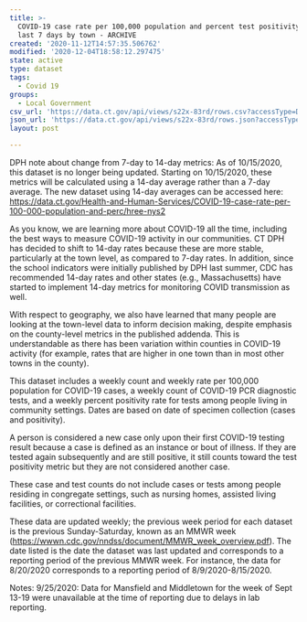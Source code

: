 ```yaml
---
title: >-
  COVID-19 case rate per 100,000 population and percent test positivity in the
  last 7 days by town - ARCHIVE
created: '2020-11-12T14:57:35.506762'
modified: '2020-12-04T18:58:12.297475'
state: active
type: dataset
tags:
  - Covid 19
groups:
  - Local Government
csv_url: 'https://data.ct.gov/api/views/s22x-83rd/rows.csv?accessType=DOWNLOAD'
json_url: 'https://data.ct.gov/api/views/s22x-83rd/rows.json?accessType=DOWNLOAD'
layout: post

---
```

DPH note about change from 7-day to 14-day metrics:
As of 10/15/2020, this dataset is no longer being updated. Starting on 10/15/2020, these metrics will be calculated using a 14-day average rather than a 7-day average. The new dataset using 14-day averages can be accessed here: https://data.ct.gov/Health-and-Human-Services/COVID-19-case-rate-per-100-000-population-and-perc/hree-nys2

As you know, we are learning more about COVID-19 all the time, including the best ways to measure COVID-19 activity in our communities. CT DPH has decided to shift to 14-day rates because these are more stable, particularly at the town level, as compared to 7-day rates. In addition, since the school indicators were initially published by DPH last summer, CDC has recommended 14-day rates and other states (e.g., Massachusetts) have started to implement 14-day metrics for monitoring COVID transmission as well.

With respect to geography, we also have learned that many people are looking at the town-level data to inform decision making, despite emphasis on the county-level metrics in the published addenda. This is understandable as there has been variation within counties in COVID-19 activity (for example, rates that are higher in one town than in most other towns in the county).

This dataset includes a weekly count and weekly rate per 100,000 population for COVID-19 cases, a weekly count of COVID-19 PCR diagnostic tests, and a weekly percent positivity rate for tests among people living in community settings. Dates are based on date of specimen collection (cases and positivity).

A person is considered a new case only upon their first COVID-19 testing result because a case is defined as an instance or bout of illness. If they are tested again subsequently and are still positive, it still counts toward the test positivity metric but they are not considered another case. 

These case and test counts do not include cases or tests among people residing in congregate settings, such as nursing homes, assisted living facilities, or correctional facilities. 

These data are updated weekly; the previous week period for each dataset is the previous Sunday-Saturday, known as an MMWR week (https://wwwn.cdc.gov/nndss/document/MMWR_week_overview.pdf). The date listed is the date the dataset was last updated and corresponds to a reporting period of the previous MMWR week. For instance, the data for 8/20/2020 corresponds to a reporting period of 8/9/2020-8/15/2020.

Notes:
9/25/2020: Data for Mansfield and Middletown for the week of Sept 13-19 were unavailable at the time of reporting due to delays in lab reporting.
